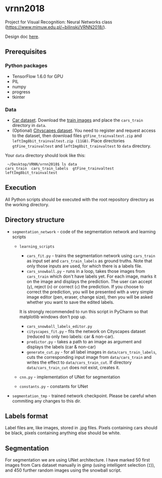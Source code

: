# vrnn2018
Project for Visual Recognition: Neural Networks class (https://www.mimuw.edu.pl/~bilinski/VRNN2018/).

Design doc [here](https://docs.google.com/document/d/1PpHswgc0P_6O-V_I3gins0K2ckUbiehw3eqtKNxmkE4/edit?usp=sharing).

## Prerequisites
### Python packages
* TensorFlow 1.6.0 for GPU
* PIL
* numpy
* progress
* tkinter
### Data
* [Car dataset](https://ai.stanford.edu/~jkrause/cars/car_dataset.html). Download the [train images](http://imagenet.stanford.edu/internal/car196/cars_train.tgz) and place the `cars_train` directory in `data`.
* (Optional) [Cityscapes dataset](https://www.cityscapes-dataset.com/downloads/). You need to register and request access to the dataset, then download files `gtFine_trainvaltest.zip` and `leftImg8bit_trainvaltest.zip (11GB)`. Place directories `gtFine_trainvaltest` and `leftImg8bit_trainvaltest` to `data` directory.

Your `data` directory should look like this:
```
 ~/Desktop/VRNN/vrnn2018$ ls data 
cars_train  cars_train_labels  gtFine_trainvaltest  leftImg8bit_trainvaltest
```

## Execution
All Python scripts should be executed with the root repository directory as the working directory.

## Directory structure
* `segmentation_network` - code of the segmentation network and learning scripts
  * `learning_scripts`
    * `cars_fit.py` - trains the segmentation network using `cars_train` as input set and `cars_train_labels` as ground truths. Note that only those inputs are used, for which there is a labels file.
    * `cars_snowball.py` - runs in a loop, takes those images from `cars_train` which don't have labels yet. For each image, marks it on the image and displays the prediction. The user can accept (`y`), reject (`n`) or correct (`c`) the prediction. If you choose to correct the prediction, you will be presented with a very simple image editor (pen, eraser, change size), then you will be asked whether you want to save the edited labels.
    
    It is strongly recommended to run this script in PyCharm so that matplotlib windows don't pop up.
    * `cars_snowball_labels_editor.py`
    * `cityscapes_fit.py` - fits the network on Cityscapes dataset (reduced to only two labels: car & non-car).
    * `predictor.py` - takes a path to an image as argument and displays the labels (car & non-car)
    * `generate_cut.py` - for all label images in `data/cars_train_labels`, cuts the corresponding input image from `data/cars_train` and writes the effect to `data/cars_train_cut`. If directory `data/cars_train_cut` does not exist, creates it.
  * `cnn.py` - implementation of UNet for segmentation
  * `constants.py` - constants for UNet
* `segmentation_tmp` - trained network checkpoint. Please be careful when commiting any changes to this dir.

## Labels format
Label files are, like images, stored in .jpg files. Pixels containing cars should be black, pixels containing anything else should be white.

## Segmentation
For segmentation we are using UNet architecture. I have marked 50 first images from Cars dataset manually in gimp (using intelligent selection (`I`)), and 450 further random images using the snowball script.

